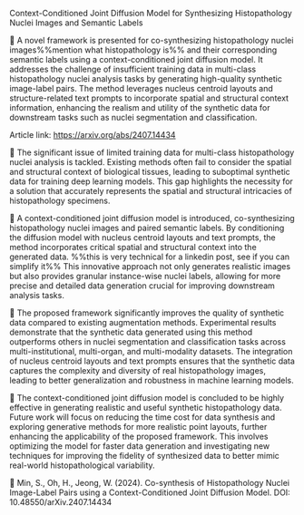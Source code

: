 Context-Conditioned Joint Diffusion Model for Synthesizing Histopathology Nuclei Images and Semantic Labels

📌 A novel framework is presented for co-synthesizing histopathology nuclei images%%mention what histopathology is%% and their corresponding semantic labels using a context-conditioned joint diffusion model. It addresses the challenge of insufficient training data in multi-class histopathology nuclei analysis tasks by generating high-quality synthetic image-label pairs. The method leverages nucleus centroid layouts and structure-related text prompts to incorporate spatial and structural context information, enhancing the realism and utility of the synthetic data for downstream tasks such as nuclei segmentation and classification.

Article link: https://arxiv.org/abs/2407.14434

🔹 The significant issue of limited training data for multi-class histopathology nuclei analysis is tackled. Existing methods often fail to consider the spatial and structural context of biological tissues, leading to suboptimal synthetic data for training deep learning models. This gap highlights the necessity for a solution that accurately represents the spatial and structural intricacies of histopathology specimens.

🔹 A context-conditioned joint diffusion model is introduced, co-synthesizing histopathology nuclei images and paired semantic labels. By conditioning the diffusion model with nucleus centroid layouts and text prompts, the method incorporates critical spatial and structural context into the generated data. %%this is very technical for a linkedin post, see if you can simplify it%% This innovative approach not only generates realistic images but also provides granular instance-wise nuclei labels, allowing for more precise and detailed data generation crucial for improving downstream analysis tasks.

🔹 The proposed framework significantly improves the quality of synthetic data compared to existing augmentation methods. Experimental results demonstrate that the synthetic data generated using this method outperforms others in nuclei segmentation and classification tasks across multi-institutional, multi-organ, and multi-modality datasets. The integration of nucleus centroid layouts and text prompts ensures that the synthetic data captures the complexity and diversity of real histopathology images, leading to better generalization and robustness in machine learning models.

🔹 The context-conditioned joint diffusion model is concluded to be highly effective in generating realistic and useful synthetic histopathology data. Future work will focus on reducing the time cost for data synthesis and exploring generative methods for more realistic point layouts, further enhancing the applicability of the proposed framework. This involves optimizing the model for faster data generation and investigating new techniques for improving the fidelity of synthesized data to better mimic real-world histopathological variability.

📑 Min, S., Oh, H., Jeong, W. (2024).  Co-synthesis of Histopathology Nuclei Image-Label Pairs using a Context-Conditioned Joint Diffusion Model. DOI: 10.48550/arXiv.2407.14434
